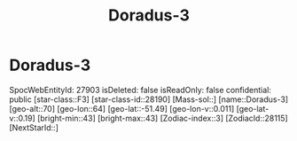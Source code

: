 ﻿---
title: "Doradus-3"
location: [-51.49,64,70]
type: Station
tags:
- astro/Star

---

# Doradus-3

SpocWebEntityId: 27903
isDeleted: false
isReadOnly: false
confidential: public
[star-class::F3]
[star-class-id::28190]
[Mass-sol::]
[name::Doradus-3]
[geo-alt::70]
[geo-lon::64]
[geo-lat::-51.49]
[geo-lon-v::0.011]
[geo-lat-v::0.19]
[bright-min::43]
[bright-max::43]
[Zodiac-index::3]
[ZodiacId::28115]
[NextStarId::]

